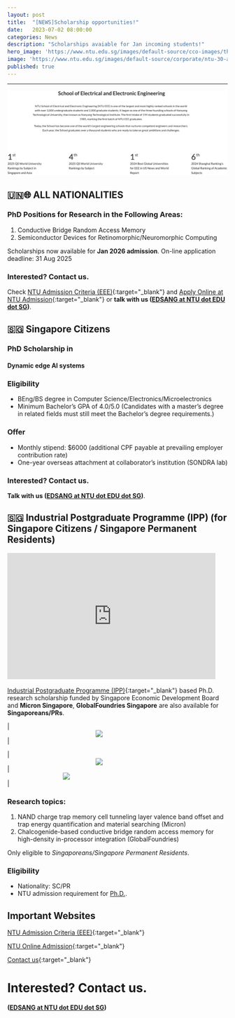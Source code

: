 ```yaml
---
layout: post
title:  "[NEWS]Scholarship opportunities!"
date:   2023-07-02 08:00:00
categories: News
description: "Scholarships avaiable for Jan incoming students!"
hero_image: 'https://www.ntu.edu.sg/images/default-source/cco-images/the-hive-select-4-min-min9b752fe7-c4ac-48f1-baed-c83ee71d9c2d.jpg'
image: 'https://www.ntu.edu.sg/images/default-source/corporate/ntu-30-anniversary-logoc1850609-db51-4cc8-9788-62c50778e47b.svg'
published: true
---
```



---

![NTU_EEE](/assets/img/NTU_EEE.png)

## 🇺🇳🌐 ALL NATIONALITIES

### PhD Positions for Research in the Following Areas:

1. Conductive Bridge Random Access Memory
2. Semiconductor Devices for Retinomorphic/Neuromorphic Computing

Scholarships now available for **Jan 2026 admission**. On-line application deadline: 31 Aug 2025

### Interested? Contact us.
 
Check [NTU Admission Criteria (EEE)](https://www.ntu.edu.sg/eee/admissions/programmes/graduate-programmes/detail/eee-doctor-of-philosophy-(ph.d)-programme#admission){:target="_blank"} and [Apply Online at NTU Admission](https://www.ntu.edu.sg/admissions/graduate/radmissionguide){:target="_blank"} or **talk with us ([EDSANG at NTU dot EDU dot SG]())**.

## 🇸🇬 Singapore Citizens

### PhD Scholarship in

#### **Dynamic edge AI systems**

### Eligibility
* BEng/BS degree in Computer Science/Electronics/Microelectronics
* Minimum Bachelor’s GPA of 4.0/5.0 (Candidates with a master’s degree in related fields must still meet the Bachelor’s degree requirements.)

### Offer
* Monthly stipend: $6000 (additional CPF payable at prevailing employer contribution rate)
* One-year overseas attachment at collaborator’s institution (SONDRA lab)

### Interested? Contact us.
 
**Talk with us ([EDSANG at NTU dot EDU dot SG]())**.

## 🇸🇬 Industrial Postgraduate Programme (IPP) (for Singapore Citizens / Singapore Permanent Residents)

<!-- poster
https://1drv.ms/p/c/af8015a3fb32f2bb/EVUX3gagVHdPpmRklpdOHpgBXX4qiCNfVNsUn9wZnSoBDw -->


<iframe src="https://1drv.ms/p/c/af8015a3fb32f2bb/IQRVF94GoFR3T6ZkZJaXTh6YAdvmQ0dKpIlRtWFy7uzewGM?em=2&amp;wdAr=1.7777777777777777" width="476px" height="288px" frameborder="0">This is an embedded <a target="_blank" href="https://office.com">Microsoft Office</a> presentation, powered by <a target="_blank" href="https://office.com/webapps">Office</a>.</iframe>

[Industrial Postgraduate Programme (IPP)](https://www.ntu.edu.sg/graduate-college/admissions/programme/industrial-postgraduate-programme-(ipp)){:target="_blank"} based Ph.D. research scholarship funded by Singapore Economic Development Board and **Micron Singapore**, **GlobalFoundries Singapore** are also available for **Singaporeans/PRs**.

| <img src="https://upload.wikimedia.org/wikipedia/en/thumb/e/e4/EDB_2021_logo.svg/400px-EDB_2021_logo.svg.png" width="100" style="display: block; margin: auto;"/> |

| <a href="https://sg.micron.com/" target="_blank"><img src="https://upload.wikimedia.org/wikipedia/commons/thumb/1/16/Micron_Technology_logo_2024.svg/2560px-Micron_Technology_logo_2024.svg.png" width="100" style="display: block; margin: auto;"/></a> | <a href="https://gf.com/" target="_blank"><img src="https://upload.wikimedia.org/wikipedia/commons/thumb/0/03/GlobalFoundries_logo.svg/500px-GlobalFoundries_logo.svg.png" width="250" style="display: block; margin: auto;"/></a> |

### Research topics:

1. NAND charge trap memory cell tunneling layer valence band offset and trap energy quantification and material searching (Micron)
2. Chalcogenide-based conductive bridge random access memory for high-density in-processor integration (GlobalFoundries)

Only eligible to *Singaporeans/Singapore Permanent Residents*.

### Eligibility

* Nationality: SC/PR
* NTU admission requirement for [Ph.D.](https://www.ntu.edu.sg/education/graduate-programme/eee-doctor-of-philosophy-(ph.d)-programme#admission).


## Important Websites

[NTU Admission Criteria (EEE)](https://www.ntu.edu.sg/eee/admissions/programmes/graduate-programmes/detail/eee-doctor-of-philosophy-(ph.d)-programme#admission){:target="_blank"}

[NTU Online Admission](https://www.ntu.edu.sg/admissions/graduate/radmissionguide){:target="_blank"}

[Contact us](https://ndl-ntu.github.io/contact/){:target="_blank"}

# Interested? Contact us.
**([EDSANG at NTU dot EDU dot SG]())**